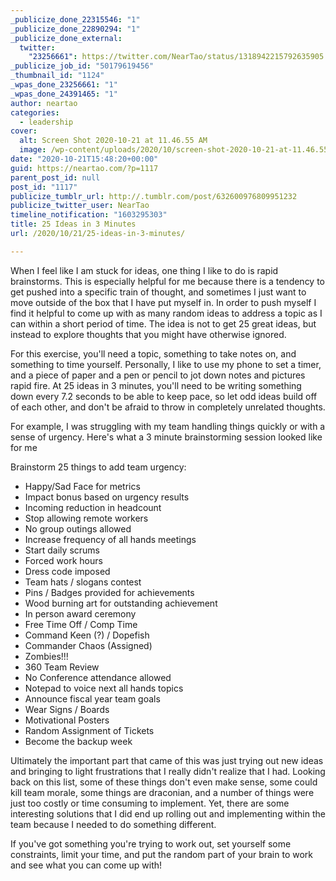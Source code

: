 ```yaml
---
_publicize_done_22315546: "1"
_publicize_done_22890294: "1"
_publicize_done_external:
  twitter:
    "23256661": https://twitter.com/NearTao/status/1318942215792635905
_publicize_job_id: "50179619456"
_thumbnail_id: "1124"
_wpas_done_23256661: "1"
_wpas_done_24391465: "1"
author: neartao
categories:
  - leadership
cover:
  alt: Screen Shot 2020-10-21 at 11.46.55 AM
  image: /wp-content/uploads/2020/10/screen-shot-2020-10-21-at-11.46.55-am.png
date: "2020-10-21T15:48:20+00:00"
guid: https://neartao.com/?p=1117
parent_post_id: null
post_id: "1117"
publicize_tumblr_url: http://.tumblr.com/post/632600976809951232
publicize_twitter_user: NearTao
timeline_notification: "1603295303"
title: 25 Ideas in 3 Minutes
url: /2020/10/21/25-ideas-in-3-minutes/

---
```

When I feel like I am stuck for ideas, one thing I like to do is rapid brainstorms. This is especially helpful for me because there is a tendency to get pushed into a specific train of thought, and sometimes I just want to move outside of the box that I have put myself in. In order to push myself I find it helpful to come up with as many random ideas to address a topic as I can within a short period of time. The idea is not to get 25 great ideas, but instead to explore thoughts that you might have otherwise ignored.

For this exercise, you'll need a topic, something to take notes on, and something to time yourself. Personally, I like to use my phone to set a timer, and a piece of paper and a pen or pencil to jot down notes and pictures rapid fire. At 25 ideas in 3 minutes, you'll need to be writing something down every 7.2 seconds to be able to keep pace, so let odd ideas build off of each other, and don't be afraid to throw in completely unrelated thoughts.

For example, I was struggling with my team handling things quickly or with a sense of urgency. Here's what a 3 minute brainstorming session looked like for me

Brainstorm 25 things to add team urgency:

- Happy/Sad Face for metrics
- Impact bonus based on urgency results
- Incoming reduction in headcount
- Stop allowing remote workers
- No group outings allowed
- Increase frequency of all hands meetings
- Start daily scrums
- Forced work hours
- Dress code imposed
- Team hats / slogans contest
- Pins / Badges provided for achievements
- Wood burning art for outstanding achievement
- In person award ceremony
- Free Time Off / Comp Time
- Command Keen (?) / Dopefish
- Commander Chaos (Assigned)
- Zombies!!!
- 360 Team Review
- No Conference attendance allowed
- Notepad to voice next all hands topics
- Announce fiscal year team goals
- Wear Signs / Boards
- Motivational Posters
- Random Assignment of Tickets
- Become the backup week

Ultimately the important part that came of this was just trying out new ideas and bringing to light frustrations that I really didn't realize that I had. Looking back on this list, some of these things don't even make sense, some could kill team morale, some things are draconian, and a number of things were just too costly or time consuming to implement. Yet, there are some interesting solutions that I did end up rolling out and implementing within the team because I needed to do something different.

If you've got something you're trying to work out, set yourself some constraints, limit your time, and put the random part of your brain to work and see what you can come up with!
